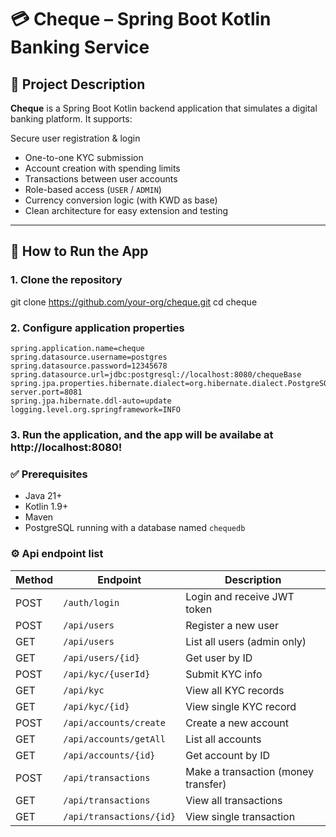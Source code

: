 # 💳 Cheque – Spring Boot Kotlin Banking Service

## 📌 Project Description

**Cheque** is a Spring Boot Kotlin backend application that simulates a digital banking platform. It supports:

Secure user registration & login
- One-to-one KYC submission
- Account creation with spending limits
- Transactions between user accounts
- Role-based access (`USER` / `ADMIN`)
- Currency conversion logic (with KWD as base)
- Clean architecture for easy extension and testing

---

## 🚀 How to Run the App

### 1. Clone the repository
git clone https://github.com/your-org/cheque.git
cd cheque

### 2. Configure application properties
````properties
spring.application.name=cheque
spring.datasource.username=postgres
spring.datasource.password=12345678
spring.datasource.url=jdbc:postgresql://localhost:8080/chequeBase
spring.jpa.properties.hibernate.dialect=org.hibernate.dialect.PostgreSQLDialect
server.port=8081
spring.jpa.hibernate.ddl-auto=update
logging.level.org.springframework=INFO
````
### 3. Run the application, and the app will be availabe at http://localhost:8080!


### ✅ Prerequisites

- Java 21+
- Kotlin 1.9+
- Maven
- PostgreSQL running with a database named `chequedb`

### ⚙️ Api endpoint list

| Method | Endpoint                 | Description                         |
|------| ------------------------ | ----------------------------------- |
| POST | `/auth/login`            | Login and receive JWT token         |
| POST | `/api/users`             | Register a new user                 |
| GET  | `/api/users`             | List all users (admin only)         |
| GET  | `/api/users/{id}`        | Get user by ID                      |
| POST | `/api/kyc/{userId}`      | Submit KYC info                     |
| GET  | `/api/kyc`               | View all KYC records                |
| GET  | `/api/kyc/{id}`          | View single KYC record              |
| POST | `/api/accounts/create`   | Create a new account                |
| GET  | `/api/accounts/getAll`   | List all accounts                   |
| GET  | `/api/accounts/{id}`     | Get account by ID                   |
| POST | `/api/transactions`      | Make a transaction (money transfer) |
| GET  | `/api/transactions`      | View all transactions               |
| GET  | `/api/transactions/{id}` | View single transaction             |



